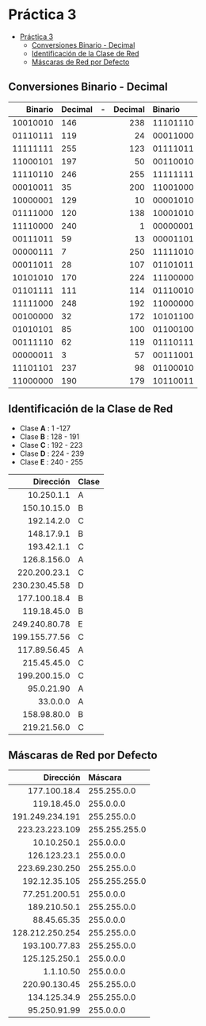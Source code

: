 # Práctica 3

- [Práctica 3](#práctica-3)
  - [Conversiones Binario - Decimal](#conversiones-binario---decimal)
  - [Identificación de la Clase de Red](#identificación-de-la-clase-de-red)
  - [Máscaras de Red por Defecto](#máscaras-de-red-por-defecto)

## Conversiones Binario - Decimal

|  Binario | Decimal |   -   | Decimal | Binario  |
| -------: | :------ | :---: | ------: | :------- |
| 10010010 | 146     |       |     238 | 11101110 |
| 01110111 | 119     |       |      24 | 00011000 |
| 11111111 | 255     |       |     123 | 01111011 |
| 11000101 | 197     |       |      50 | 00110010 |
| 11110110 | 246     |       |     255 | 11111111 |
| 00010011 | 35      |       |     200 | 11001000 |
| 10000001 | 129     |       |      10 | 00001010 |
| 01111000 | 120     |       |     138 | 10001010 |
| 11110000 | 240     |       |       1 | 00000001 |
| 00111011 | 59      |       |      13 | 00001101 |
| 00000111 | 7       |       |     250 | 11111010 |
| 00011011 | 28      |       |     107 | 01101011 |
| 10101010 | 170     |       |     224 | 11100000 |
| 01101111 | 111     |       |     114 | 01110010 |
| 11111000 | 248     |       |     192 | 11000000 |
| 00100000 | 32      |       |     172 | 10101100 |
| 01010101 | 85      |       |     100 | 01100100 |
| 00111110 | 62      |       |     119 | 01110111 |
| 00000011 | 3       |       |      57 | 00111001 |
| 11101101 | 237     |       |      98 | 01100010 |
| 11000000 | 190     |       |     179 | 10110011 |

## Identificación de la Clase de Red

- Clase **A** : 1 -127
- Clase **B** : 128 - 191
- Clase **C** : 192 - 223
- Clase **D** : 224 - 239
- Clase **E** : 240 - 255

|     Dirección | Clase |
| ------------: | :---- |
|    10.250.1.1 | A     |
|   150.10.15.0 | B     |
|    192.14.2.0 | C     |
|    148.17.9.1 | B     |
|    193.42.1.1 | C     |
|   126.8.156.0 | A     |
|  220.200.23.1 | C     |
| 230.230.45.58 | D     |
|  177.100.18.4 | B     |
|   119.18.45.0 | B     |
| 249.240.80.78 | E     |
| 199.155.77.56 | C     |
|  117.89.56.45 | A     |
|   215.45.45.0 | C     |
|  199.200.15.0 | C     |
|    95.0.21.90 | A     |
|      33.0.0.0 | A     |
|   158.98.80.0 | B     |
|   219.21.56.0 | C     |

## Máscaras de Red por Defecto

|       Dirección | Máscara       |
| --------------: | :------------ |
|    177.100.18.4 | 255.255.0.0   |
|     119.18.45.0 | 255.0.0.0     |
| 191.249.234.191 | 255.255.0.0   |
|  223.23.223.109 | 255.255.255.0 |
|     10.10.250.1 | 255.0.0.0     |
|    126.123.23.1 | 255.0.0.0     |
|  223.69.230.250 | 255.255.0.0   |
|   192.12.35.105 | 255.255.255.0 |
|   77.251.200.51 | 255.0.0.0     |
|    189.210.50.1 | 255.255.0.0   |
|     88.45.65.35 | 255.0.0.0     |
| 128.212.250.254 | 255.255.0.0   |
|   193.100.77.83 | 255.255.0.0   |
|   125.125.250.1 | 255.0.0.0     |
|       1.1.10.50 | 255.0.0.0     |
|   220.90.130.45 | 255.255.0.0   |
|    134.125.34.9 | 255.255.0.0   |
|    95.250.91.99 | 255.0.0.0     |
